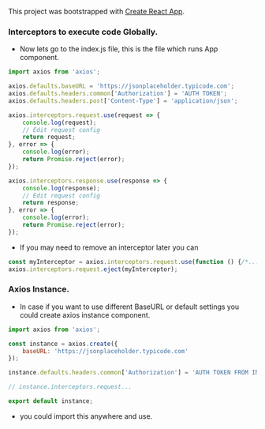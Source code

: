 This project was bootstrapped with [Create React App](https://github.com/facebook/create-react-app).

### Interceptors to execute code Globally.
* Now lets go to the index.js file, this is the file which runs App component.
```js
import axios from 'axios';

axios.defaults.baseURL = 'https://jsonplaceholder.typicode.com';
axios.defaults.headers.common['Authorization'] = 'AUTH TOKEN';
axios.defaults.headers.post['Content-Type'] = 'application/json';

axios.interceptors.request.use(request => {
    console.log(request);
    // Edit request config
    return request;
}, error => {
    console.log(error);
    return Promise.reject(error);
});

axios.interceptors.response.use(response => {
    console.log(response);
    // Edit request config
    return response;
}, error => {
    console.log(error);
    return Promise.reject(error);
});


```
* If you may need to remove an interceptor later you can
```js
const myInterceptor = axios.interceptors.request.use(function () {/*...*/});
axios.interceptors.request.eject(myInterceptor);
```
### Axios Instance.

* In case if you want to use different BaseURL or default settings you could create axios instance component.
```js
import axios from 'axios';

const instance = axios.create({
    baseURL: 'https://jsonplaceholder.typicode.com'
});

instance.defaults.headers.common['Authorization'] = 'AUTH TOKEN FROM INSTANCE';

// instance.interceptors.request...

export default instance;
```
* you could import this anywhere and use.








